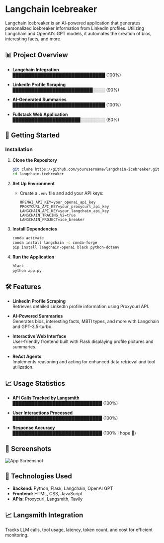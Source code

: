 # Langchain Icebreaker

Langchain Icebreaker is an AI-powered application that generates personalized icebreaker information from LinkedIn profiles. Utilizing Langchain and OpenAI's GPT models, it automates the creation of bios, interesting facts, and more.

## 📊 Project Overview

- **Langchain Integration**  
  ██████████████████████████████ (100%)

- **LinkedIn Profile Scraping**  
  ██████████████████████████░░░░ (90%)

- **AI-Generated Summaries**  
  ██████████████████████████████ (100%)

- **Fullstack Web Application**  
  ██████████████████████░░░░░░░░ (80%)

## 🚀 Getting Started

### Installation

1. **Clone the Repository**
    ```bash
    git clone https://github.com/yourusername/langchain-icebreaker.git
    cd langchain-icebreaker
    ```

2. **Set Up Environment**
    - Create a `.env` file and add your API keys:
      ```env
      OPENAI_API_KEY=your_openai_api_key
      PROXYCURL_API_KEY=your_proxycurl_api_key
      LANGCHAIN_API_KEY=your_langchain_api_key
      LANGCHAIN_TRACING_V2=true
      LANGCHAIN_PROJECT=ice_breaker
      ```

3. **Install Dependencies**
    ```bash
    conda activate
    conda install langchain -c conda-forge
    pip install langchain-openai black python-dotenv
    ```

4. **Run the Application**
    ```bash
    black .
    python app.py
    ```

## 🛠 Features

- **LinkedIn Profile Scraping**  
  Retrieves detailed LinkedIn profile information using Proxycurl API.

- **AI-Powered Summaries**  
  Generates bios, interesting facts, MBTI types, and more with Langchain and GPT-3.5-turbo.

- **Interactive Web Interface**  
  User-friendly frontend built with Flask displaying profile pictures and summaries.

- **ReAct Agents**  
  Implements reasoning and acting for enhanced data retrieval and tool utilization.

## 📈 Usage Statistics

- **API Calls Tracked by Langsmith**  
  █████████████████████████████ (100%)

- **User Interactions Processed**  
  █████████████████████████████ (100%)

- **Response Accuracy**  
  █████████████████████████████ (100% I hope 🤞)

## 📸 Screenshots

![App Screenshot](https://prod-files-secure.s3.us-west-2.amazonaws.com/a129b946-19ed-437b-a5d8-fa7ebfb77ffc/c0ce430f-a51f-4cc7-941f-e22738d26502/Untitled.png)

## 🔧 Technologies Used

- **Backend:** Python, Flask, Langchain, OpenAI GPT
- **Frontend:** HTML, CSS, JavaScript
- **APIs:** Proxycurl, Langsmith, Tavily

## 📈 Langsmith Integration

Tracks LLM calls, tool usage, latency, token count, and cost for efficient monitoring.


